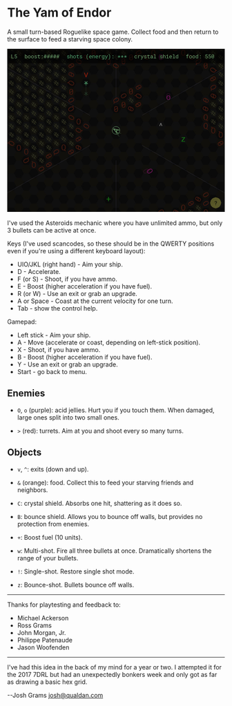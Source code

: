 The Yam of Endor
================

A small turn-based Roguelike space game.  Collect food and then
return to the surface to feed a starving space colony.

![screenshot](screenshot.jpg)

I've used the Asteroids mechanic where you have unlimited ammo, but only 3 bullets can be active at once.

Keys (I've used scancodes, so these should be in the QWERTY
positions even if you're using a different keyboard layout):

* UIO/JKL (right hand) - Aim your ship.
* D - Accelerate.
* F (or S) - Shoot, if you have ammo.
* E - Boost (higher acceleration if you have fuel).
* R (or W) - Use an exit or grab an upgrade.
* A or Space - Coast at the current velocity for one turn.
* Tab - show the control help.

Gamepad:

* Left stick - Aim your ship.
* A - Move (accelerate or coast, depending on left-stick position).
* X - Shoot, if you have ammo.
* B - Boost (higher acceleration if you have fuel).
* Y - Use an exit or grab an upgrade.
* Start - go back to menu.


Enemies
-------

* `O`, `o` (purple): acid jellies.  Hurt you if you touch them.
  When damaged, large ones split into two small ones.

* `>` (red): turrets.  Aim at you and shoot every so many turns.

Objects
-------

* `v`, `^`: exits (down and up).

* `&` (orange): food.  Collect this to feed your starving friends
  and neighbors.

* `C`: crystal shield.  Absorbs one hit, shattering as it does so.

* `B`: bounce shield.  Allows you to bounce off walls, but
  provides no protection from enemies.

* `+`: Boost fuel (10 units).

* `w`: Multi-shot.  Fire all three bullets at once.
  Dramatically shortens the range of your bullets.

* `!`: Single-shot.  Restore single shot mode.

* `z`: Bounce-shot.  Bullets bounce off walls.

-----

Thanks for playtesting and feedback to:

* Michael Ackerson
* Ross Grams
* John Morgan, Jr.
* Philippe Patenaude
* Jason Woofenden

-----

I've had this idea in the back of my mind for a year or two.  I
attempted it for the 2017 7DRL but had an unexpectedly bonkers
week and only got as far as drawing a basic hex grid.

--Josh Grams <josh@qualdan.com>
